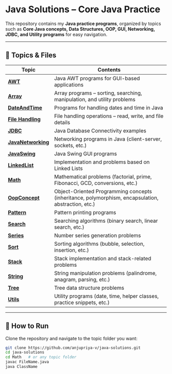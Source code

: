 # Java Solutions – Core Java Practice


This repository contains my **Java practice programs**, organized by topics such as **Core Java concepts, Data Structures, OOP, GUI, Networking, JDBC, and Utility programs** for easy navigation.

---

## 📂 Topics & Files

| Topic       | Contents |
|-------------|----------|
| **[AWT](AWT/)**              | Java AWT programs for GUI-based applications |
| **[Array](Array/)**          | Array programs – sorting, searching, manipulation, and utility problems |
| **[DateAndTime](DateAndTime/)** | Programs for handling dates and time in Java |
| **[File Handling](File%20Handling/)** | File handling operations – read, write, and file details |
| **[JDBC](JDBC/)**            | Java Database Connectivity examples |
| **[JavaNetworking](JavaNetworking/)** | Networking programs in Java (client-server, sockets, etc.) |
| **[JavaSwing](JavaSwing/)**  | Java Swing GUI programs |
| **[LinkedList](LinkedList/)**| Implementation and problems based on Linked Lists |
| **[Math](Math/)**            | Mathematical problems (factorial, prime, Fibonacci, GCD, conversions, etc.) |
| **[OopConcept](OopConcept/)**| Object-Oriented Programming concepts (inheritance, polymorphism, encapsulation, abstraction, etc.) |
| **[Pattern](Pattern/)**      | Pattern printing programs |
| **[Search](Search/)**        | Searching algorithms (binary search, linear search, etc.) |
| **[Series](Series/)**        | Number series generation problems |
| **[Sort](Sort/)**            | Sorting algorithms (bubble, selection, insertion, etc.) |
| **[Stack](Stack/)**          | Stack implementation and stack-related problems |
| **[String](String/)**        | String manipulation problems (palindrome, anagram, parsing, etc.) |
| **[Tree](Tree/)**            | Tree data structure problems |
| **[Utils](Utils/)**          | Utility programs (date, time, helper classes, practice snippets, etc.) |

---

## 🚀 How to Run

Clone the repository and navigate to the topic folder you want:

```bash
git clone https://github.com/anjupriya-v/java-solutions.git
cd java-solutions
cd Math   # or any topic folder
javac FileName.java
java ClassName
